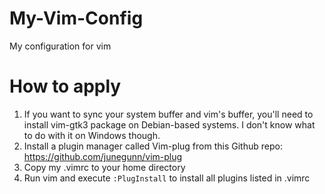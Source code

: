 # My-Vim-Config
My configuration for vim
# How to apply
1. If you want to sync your system buffer and vim's buffer, you'll need to install vim-gtk3 package on Debian-based systems.
I don't know what to do with it on Windows though.
2. Install a plugin manager called Vim-plug from this Github repo: https://github.com/junegunn/vim-plug
3. Copy my .vimrc to your home directory
4. Run vim and execute ```:PlugInstall``` to install all plugins listed in .vimrc